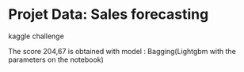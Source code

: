 # Projet Data: Sales forecasting
kaggle challenge

The score 204,67 is obtained with model : Bagging(Lightgbm with the parameters on the notebook)
